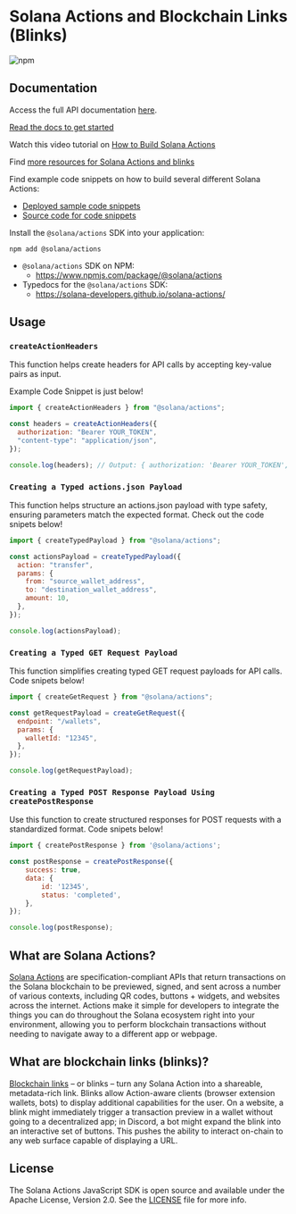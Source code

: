 # Solana Actions and Blockchain Links (Blinks)

![npm](https://img.shields.io/npm/dm/@solana/actions)

## Documentation

Access the full API documentation
[here](https://solana-developers.github.io/solana-actions/).

[Read the docs to get started](https://solana.com/docs/advanced/actions)

Watch this video tutorial on
[How to Build Solana Actions](https://youtu.be/kCht01Ycif0)

Find
[more resources for Solana Actions and blinks](https://solana.com/solutions/actions)

Find example code snippets on how to build several different Solana Actions:

- [Deployed sample code snippets](https://solana-actions.vercel.app/)
- [Source code for code snippets](https://github.com/solana-developers/solana-actions/tree/main/examples/next-js)

Install the `@solana/actions` SDK into your application:

```shell
npm add @solana/actions
```

- `@solana/actions` SDK on NPM:
  - https://www.npmjs.com/package/@solana/actions
- Typedocs for the `@solana/actions` SDK:
  - https://solana-developers.github.io/solana-actions/

## Usage

### `createActionHeaders`

This function helps create headers for API calls by accepting key-value pairs as
input.

Example Code Snippet is just below!

```javascript
import { createActionHeaders } from "@solana/actions";

const headers = createActionHeaders({
  authorization: "Bearer YOUR_TOKEN",
  "content-type": "application/json",
});

console.log(headers); // Output: { authorization: 'Bearer YOUR_TOKEN','content-type': 'application/json' }
```

### `Creating a Typed actions.json Payload`

This function helps structure an actions.json payload with type safety, ensuring
parameters match the expected format. Check out the code snipets below!

```javascript
import { createTypedPayload } from "@solana/actions";

const actionsPayload = createTypedPayload({
  action: "transfer",
  params: {
    from: "source_wallet_address",
    to: "destination_wallet_address",
    amount: 10,
  },
});

console.log(actionsPayload);
```

### `Creating a Typed GET Request Payload`

This function simplifies creating typed GET request payloads for API calls. Code
snipets below!

```javascript
import { createGetRequest } from "@solana/actions";

const getRequestPayload = createGetRequest({
  endpoint: "/wallets",
  params: {
    walletId: "12345",
  },
});

console.log(getRequestPayload);
```

### `Creating a Typed POST Response Payload Using createPostResponse`

Use this function to create structured responses for POST requests with a
standardized format. Code snipets below!

```javascript
import { createPostResponse } from '@solana/actions';

const postResponse = createPostResponse({
    success: true,
    data: {
        id: '12345',
        status: 'completed',
    },
});

console.log(postResponse);
```

## What are Solana Actions?

[Solana Actions](https://solana.com/docs/advanced/actions#actions) are
specification-compliant APIs that return transactions on the Solana blockchain
to be previewed, signed, and sent across a number of various contexts, including
QR codes, buttons + widgets, and websites across the internet. Actions make it
simple for developers to integrate the things you can do throughout the Solana
ecosystem right into your environment, allowing you to perform blockchain
transactions without needing to navigate away to a different app or webpage.

## What are blockchain links (blinks)?

[Blockchain links](https://solana.com/docs/advanced/actions#blinks) – or blinks
– turn any Solana Action into a shareable, metadata-rich link. Blinks allow
Action-aware clients (browser extension wallets, bots) to display additional
capabilities for the user. On a website, a blink might immediately trigger a
transaction preview in a wallet without going to a decentralized app; in
Discord, a bot might expand the blink into an interactive set of buttons. This
pushes the ability to interact on-chain to any web surface capable of displaying
a URL.

## License

The Solana Actions JavaScript SDK is open source and available under the Apache
License, Version 2.0. See the [LICENSE](./LICENSE) file for more info.
```
